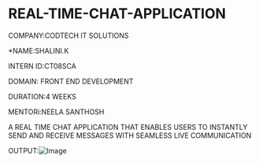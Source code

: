 # REAL-TIME-CHAT-APPLICATION
COMPANY:CODTECH IT SOLUTIONS

*NAME:SHALINI.K

INTERN ID:CT08SCA

DOMAIN: FRONT END DEVELOPMENT

DURATION:4 WEEKS

MENTORi:NEELA SANTHOSH

A REAL TIME CHAT APPLICATION THAT ENABLES USERS TO INSTANTLY SEND AND RECEIVE MESSAGES WITH SEAMLESS LIVE COMMUNICATION

OUTPUT:![Image](https://github.com/user-attachments/assets/5af173cb-9137-4925-8ea3-79e438cc1a6c)

